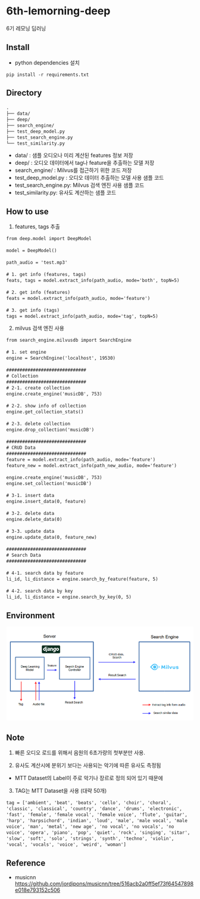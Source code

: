# 6th-lemorning-deep

6기 레모닝 딥러닝

## Install

- python dependencies 설치

```
pip install -r requirements.txt
```

## Directory

```
.
├── data/
├── deep/
├── search_engine/
├── test_deep_model.py
├── test_search_engine.py
└── test_similarity.py

```

- data/ : 샘플 오디오나 미리 계산된 features 정보 저장
- deep/ : 오디오 데이터에서 tag나 feature을 추출하는 모델 저장
- search_engine/ : Milvus를 접근하기 위한 코드 저장
- test_deep_model.py : 오디오 데이터 추출하는 모델 사용 샘플 코드
- test_search_engine.py: Milvus 검색 엔진 사용 샘플 코드
- test_similarity.py: 유사도 계산하는 샘플 코드

## How to use

1. features, tags 추출

```
from deep.model import DeepModel

model = DeepModel()

path_audio = 'test.mp3'

# 1. get info (features, tags)
feats, tags = model.extract_info(path_audio, mode='both', topN=5)

# 2. get info (features)
feats = model.extract_info(path_audio, mode='feature')

# 3. get info (tags)
tags = model.extract_info(path_audio, mode='tag', topN=5)
```

2. milvus 검색 엔진 사용
```
from search_engine.milvusdb import SearchEngine

# 1. set engine
engine = SearchEngine('localhost', 19530)

##############################
# Collection
##############################
# 2-1. create collection 
engine.create_engine('musicDB', 753)

# 2-2. show info of collection 
engine.get_collection_stats()

# 2-3. delete collection
engine.drop_collection('musicDB')

##############################
# CRUD Data
##############################
feature = model.extract_info(path_audio, mode='feature')
feature_new = model.extract_info(path_new_audio, mode='feature')

engine.create_engine('musicDB', 753)
engine.set_collection('musicDB')

# 3-1. insert data
engine.insert_data(0, feature)

# 3-2. delete data
engine.delete_data(0)

# 3-3. update data
engine.update_data(0, feature_new)

##############################
# Search Data
##############################

# 4-1. search data by feature
li_id, li_distance = engine.search_by_feature(feature, 5)

# 4-2. search data by key
li_id, li_distance = engine.search_by_key(0, 5)    
```

## Environment
![environment](./data/img/img.png)

## Note

1. 빠른 오디오 로드를 위해서 음원의 6초가량의 첫부분만 사용.

2. 유사도 계산시에 분위기 보다는 사용되는 악기에 따른 유사도 측정됨

- MTT Dataset의 Label이 주로 악기나 장르로 정의 되어 있기 때문에

3. TAG는 MTT Dataset을 사용 (대략 50개)

```
tag = ['ambient', 'beat', 'beats', 'cello', 'choir', 'choral', 'classic', 'classical', 'country', 'dance', 'drums', 'electronic', 'fast', 'female', 'female vocal', 'female voice', 'flute', 'guitar', 'harp', 'harpsichord', 'indian', 'loud', 'male', 'male vocal', 'male voice', 'man', 'metal', 'new age', 'no vocal', 'no vocals', 'no voice', 'opera', 'piano', 'pop', 'quiet', 'rock', 'singing', 'sitar', 'slow', 'soft', 'solo', 'strings', 'synth', 'techno', 'violin', 'vocal', 'vocals', 'voice', 'weird', 'woman']
```

## Reference

- musicnn
  https://github.com/jordipons/musicnn/tree/516acb2a0ff5ef73f64547898e018e793152c506

